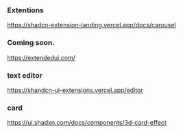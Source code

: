 ### Extentions

https://shadcn-extension-landing.vercel.app/docs/carousel


### Coming soon.

https://extendedui.com/


### text editor

https://shandcn-ui-extensions.vercel.app/editor


### card

https://ui.shadxn.com/docs/components/3d-card-effect

